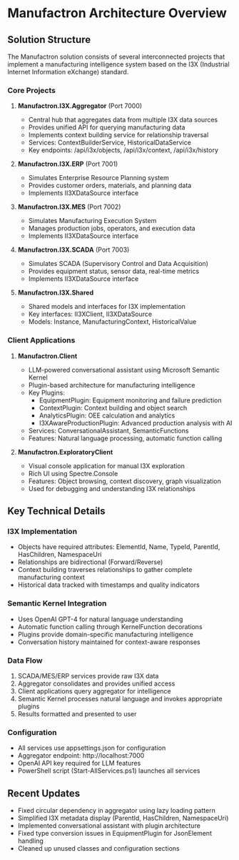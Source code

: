 # Manufactron Architecture Overview

## Solution Structure

The Manufactron solution consists of several interconnected projects that implement a manufacturing intelligence system based on the I3X (Industrial Internet Information eXchange) standard.

### Core Projects

1. **Manufactron.I3X.Aggregator** (Port 7000)
   - Central hub that aggregates data from multiple I3X data sources
   - Provides unified API for querying manufacturing data
   - Implements context building service for relationship traversal
   - Services: ContextBuilderService, HistoricalDataService
   - Key endpoints: /api/i3x/objects, /api/i3x/context, /api/i3x/history

2. **Manufactron.I3X.ERP** (Port 7001)
   - Simulates Enterprise Resource Planning system
   - Provides customer orders, materials, and planning data
   - Implements II3XDataSource interface

3. **Manufactron.I3X.MES** (Port 7002)
   - Simulates Manufacturing Execution System
   - Manages production jobs, operators, and execution data
   - Implements II3XDataSource interface

4. **Manufactron.I3X.SCADA** (Port 7003)
   - Simulates SCADA (Supervisory Control and Data Acquisition)
   - Provides equipment status, sensor data, real-time metrics
   - Implements II3XDataSource interface

5. **Manufactron.I3X.Shared**
   - Shared models and interfaces for I3X implementation
   - Key interfaces: II3XClient, II3XDataSource
   - Models: Instance, ManufacturingContext, HistoricalValue

### Client Applications

1. **Manufactron.Client**
   - LLM-powered conversational assistant using Microsoft Semantic Kernel
   - Plugin-based architecture for manufacturing intelligence
   - Key Plugins:
     - EquipmentPlugin: Equipment monitoring and failure prediction
     - ContextPlugin: Context building and object search
     - AnalyticsPlugin: OEE calculation and analytics
     - I3XAwareProductionPlugin: Advanced production analysis with AI
   - Services: ConversationalAssistant, SemanticFunctions
   - Features: Natural language processing, automatic function calling

2. **Manufactron.ExploratoryClient**
   - Visual console application for manual I3X exploration
   - Rich UI using Spectre.Console
   - Features: Object browsing, context discovery, graph visualization
   - Used for debugging and understanding I3X relationships

## Key Technical Details

### I3X Implementation
- Objects have required attributes: ElementId, Name, TypeId, ParentId, HasChildren, NamespaceUri
- Relationships are bidirectional (Forward/Reverse)
- Context building traverses relationships to gather complete manufacturing context
- Historical data tracked with timestamps and quality indicators

### Semantic Kernel Integration
- Uses OpenAI GPT-4 for natural language understanding
- Automatic function calling through KernelFunction decorations
- Plugins provide domain-specific manufacturing intelligence
- Conversation history maintained for context-aware responses

### Data Flow
1. SCADA/MES/ERP services provide raw I3X data
2. Aggregator consolidates and provides unified access
3. Client applications query aggregator for intelligence
4. Semantic Kernel processes natural language and invokes appropriate plugins
5. Results formatted and presented to user

### Configuration
- All services use appsettings.json for configuration
- Aggregator endpoint: http://localhost:7000
- OpenAI API key required for LLM features
- PowerShell script (Start-AllServices.ps1) launches all services

## Recent Updates
- Fixed circular dependency in aggregator using lazy loading pattern
- Simplified I3X metadata display (ParentId, HasChildren, NamespaceUri)
- Implemented conversational assistant with plugin architecture
- Fixed type conversion issues in EquipmentPlugin for JsonElement handling
- Cleaned up unused classes and configuration sections